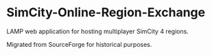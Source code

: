 # SimCity-Online-Region-Exchange
LAMP web application for hosting multiplayer SimCity 4 regions.

Migrated from SourceForge for historical purposes.
